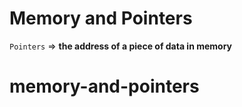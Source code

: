 # Memory and Pointers

`Pointers` => **the address of a piece of data in memory**
# memory-and-pointers
